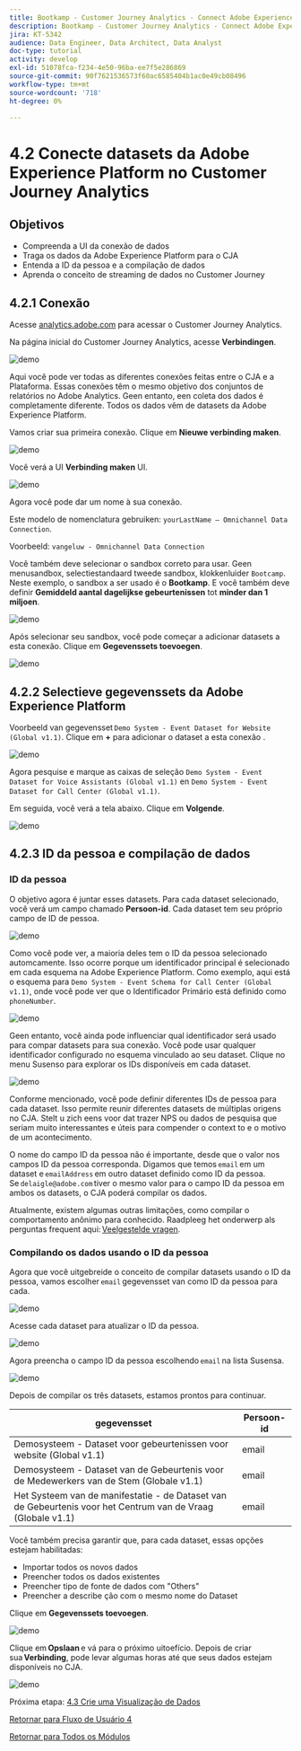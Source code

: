 ```yaml
---
title: Bootkamp - Customer Journey Analytics - Connect Adobe Experience Platform-gegevenssets in Customer Journey Analytics - Brazilië
description: Bootkamp - Customer Journey Analytics - Connect Adobe Experience Platform-gegevenssets in Customer Journey Analytics - Brazilië
jira: KT-5342
audience: Data Engineer, Data Architect, Data Analyst
doc-type: tutorial
activity: develop
exl-id: 51078fca-f234-4e50-96ba-ee7f5e286869
source-git-commit: 90f7621536573f60ac6585404b1ac0e49cb08496
workflow-type: tm+mt
source-wordcount: '718'
ht-degree: 0%

---
```


# 4.2 Conecte datasets da Adobe Experience Platform no Customer Journey Analytics

## Objetivos

- Compreenda a UI da conexão de dados
- Traga os dados da Adobe Experience Platform para o CJA
- Entenda a ID da pessoa e a compilação de dados
- Aprenda o conceito de streaming de dados no Customer Journey

## 4.2.1 Conexão

Acesse [analytics.adobe.com](https://analytics.adobe.com) para acessar o Customer Journey Analytics.

Na página inicial do Customer Journey Analytics, acesse **Verbindingen**.

![demo](./images/cja2.png)

Aqui você pode ver todas as diferentes conexões feitas entre o CJA e a Plataforma. Essas conexões têm o mesmo objetivo dos conjuntos de relatórios no Adobe Analytics. Geen entanto, een coleta dos dados é completamente diferente. Todos os dados vêm de datasets da Adobe Experience Platform.

Vamos criar sua primeira conexão. Clique em **Nieuwe verbinding maken**.

![demo](./images/cja4.png)

Você verá a UI **Verbinding maken** UI.

![demo](./images/cja5.png)

Agora você pode dar um nome à sua conexão.

Este modelo de nomenclatura gebruiken: `yourLastName – Omnichannel Data Connection`.

Voorbeeld: `vangeluw - Omnichannel Data Connection`

Você também deve selecionar o sandbox correto para usar. Geen menusandbox, selectiestandaard tweede sandbox, klokkenluider `Bootcamp`. Neste exemplo, o sandbox a ser usado é o **Bootkamp**. E você também deve definir **Gemiddeld aantal dagelijkse gebeurtenissen** tot **minder dan 1 miljoen**.

![demo](./images/cjasb.png)

Após selecionar seu sandbox, você pode começar a adicionar datasets a esta conexão. Clique em **Gegevenssets toevoegen**.

![demo](./images/cjasb1.png)

## 4.2.2 Selectieve gegevenssets da Adobe Experience Platform

Voorbeeld van gegevensset `Demo System - Event Dataset for Website (Global v1.1)`. Clique em **+** para adicionar o dataset a esta conexão .

![demo](./images/cja7.png)

Agora pesquise e marque as caixas de seleção `Demo System - Event Dataset for Voice Assistants (Global v1.1)` en `Demo System - Event Dataset for Call Center (Global v1.1)`.

Em seguida, você verá a tela abaixo. Clique em **Volgende**.

![demo](./images/cja9.png)

## 4.2.3 ID da pessoa e compilação de dados

### ID da pessoa

O objetivo agora é juntar esses datasets. Para cada dataset selecionado, você verá um campo chamado **Persoon-id**. Cada dataset tem seu próprio campo de ID de pessoa.

![demo](./images/cja11.png)

Como você pode ver, a maioria deles tem o ID da pessoa selecionado automcamente. Isso ocorre porque um identificador principal é selecionado em cada esquema na Adobe Experience Platform. Como exemplo, aqui está o esquema para `Demo System - Event Schema for Call Center (Global v1.1)`, onde você pode ver que o Identificador Primário está definido como `phoneNumber`.

![demo](./images/cja13.png)

Geen entanto, você ainda pode influenciar qual identificador será usado para compar datasets para sua conexão. Você pode usar qualquer identificador configurado no esquema vinculado ao seu dataset. Clique no menu Susenso para explorar os IDs disponíveis em cada dataset.

![demo](./images/cja14.png)

Conforme mencionado, você pode definir diferentes IDs de pessoa para cada dataset. Isso permite reunir diferentes datasets de múltiplas origens no CJA. Stelt u zich eens voor dat trazer NPS ou dados de pesquisa que seriam muito interessantes e úteis para compender o context to e o motivo de um acontecimento.

O nome do campo ID da pessoa não é importante, desde que o valor nos campos ID da pessoa corresponda. Digamos que temos `email` em um dataset e `emailAddress` em outro dataset definido como ID da pessoa. Se `delaigle@adobe.com` tiver o mesmo valor para o campo ID da pessoa em ambos os datasets, o CJA poderá compilar os dados.

Atualmente, existem algumas outras limitações, como compilar o comportamento anônimo para conhecido. Raadpleeg het onderwerp als perguntas frequent aqui: [Veelgestelde vragen](https://experienceleague.adobe.com/docs/analytics-platform/using/cja-overview/cja-faq.html).


### Compilando os dados usando o ID da pessoa

Agora que você uitgebreide o conceito de compilar datasets usando o ID da pessoa, vamos escolher `email` gegevensset van como ID da pessoa para cada.

![demo](./images/cja15.png)

Acesse cada dataset para atualizar o ID da pessoa.

![demo](./images/cja12a.png)

Agora preencha o campo ID da pessoa escolhendo `email` na lista Susensa.

![demo](./images/cja17.png)

Depois de compilar os três datasets, estamos prontos para continuar.

| gegevensset | Persoon-id |
| ----------------- |-------------| 
| Demosysteem - Dataset voor gebeurtenissen voor website (Global v1.1) | email |
| Demosysteem - Dataset van de Gebeurtenis voor de Medewerkers van de Stem (Globale v1.1) | email |
| Het Systeem van de manifestatie - de Dataset van de Gebeurtenis voor het Centrum van de Vraag (Globale v1.1) | email |

Você também precisa garantir que, para cada dataset, essas opções estejam habilitadas:

- Importar todos os novos dados
- Preencher todos os dados existentes
- Preencher tipo de fonte de dados com &quot;Others&quot;
- Preencher a describe ção com o mesmo nome do Dataset

Clique em **Gegevenssets toevoegen**.

![demo](./images/cja16.png)

Clique em **Opslaan** e vá para o próximo uitoefício. Depois de criar sua **Verbinding**, pode levar algumas horas até que seus dados estejam disponíveis no CJA.

![demo](./images/cja20.png)

Próxima etapa: [4.3 Crie uma Visualização de Dados](./ex3.md)

[Retornar para Fluxo de Usuário 4](./uc4.md)

[Retornar para Todos os Módulos](./../../overview.md)
